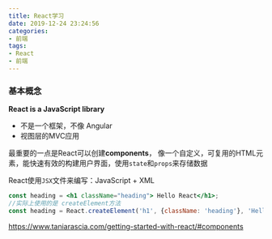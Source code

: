 ```yaml
---
title: React学习
date: 2019-12-24 23:24:56
categories:
- 前端
tags:
- React
- 前端
---
```


### 基本概念

**React is a JavaScript library**

- 不是一个框架，不像 Angular
- 视图层的MVC应用

最重要的一点是React可以创建**components**， 像一个自定义，可复用的HTML元素，能快速有效的构建用户界面，使用`state`和`props`来存储数据

React使用`JSX`文件来编写：JavaScript + XML

```jsx
const heading = <h1 className="heading"> Hello React</h1>;
//实际上使用的是 createElement方法
const heading = React.createElement('h1', {className: 'heading'}, 'Hello React');
```

<!-- more -->

 https://www.taniarascia.com/getting-started-with-react/#components 

